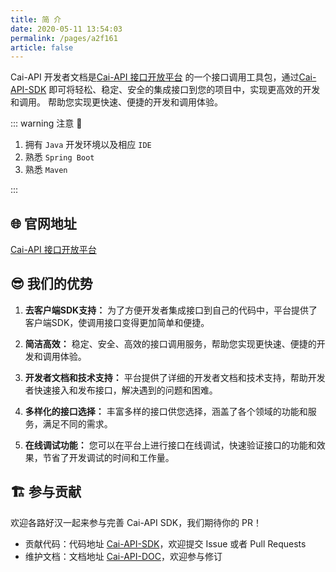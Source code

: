```yaml
---
title: 简 介
date: 2020-05-11 13:54:03
permalink: /pages/a2f161
article: false
---
```


Cai-API 开发者文档是[Cai-API 接口开放平台](https://api.caiths.com/)
的一个接口调用工具包，通过[Cai-API-SDK](https://github.com/poboll/cai-api-doc)
即可将轻松、稳定、安全的集成接口到您的项目中，实现更高效的开发和调用。
帮助您实现更快速、便捷的开发和调用体验。

::: warning 注意 🔔️

1. 拥有 `Java` 开发环境以及相应 `IDE`
2. 熟悉 `Spring Boot`
3. 熟悉 `Maven`

:::

## 🌐 官网地址

[Cai-API 接口开放平台](https://api.caiths.com/)

## 😎 我们的优势

1. **去客户端SDK支持：** 为了方便开发者集成接口到自己的代码中，平台提供了客户端SDK，使调用接口变得更加简单和便捷。

2. **简洁高效：** 稳定、安全、高效的接口调用服务，帮助您实现更快速、便捷的开发和调用体验。

3. **开发者文档和技术支持：** 平台提供了详细的开发者文档和技术支持，帮助开发者快速接入和发布接口，解决遇到的问题和困难。

4. **多样化的接口选择：** 丰富多样的接口供您选择，涵盖了各个领域的功能和服务，满足不同的需求。

5. **在线调试功能：** 您可以在平台上进行接口在线调试，快速验证接口的功能和效果，节省了开发调试的时间和工作量。

## 🏗️ 参与贡献

欢迎各路好汉一起来参与完善 Cai-API SDK，我们期待你的 PR！

- 贡献代码：代码地址 [Cai-API-SDK](https://github.com/poboll/cai-api-sdk)，欢迎提交 Issue 或者 Pull Requests
- 维护文档：文档地址 [Cai-API-DOC](https://github.com/poboll/cai-api-doc)，欢迎参与修订